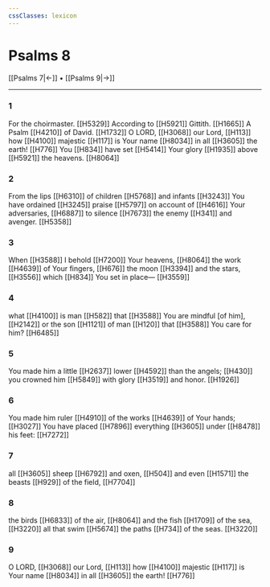 ```yaml
---
cssClasses: lexicon
---
```


# Psalms 8

[[Psalms 7|←]] • [[Psalms 9|→]]

---

### 1
For the choirmaster. [[H5329]] According to [[H5921]] Gittith. [[H1665]] A Psalm [[H4210]] of David. [[H1732]] O LORD, [[H3068]] our Lord, [[H113]] how [[H4100]] majestic [[H117]] is Your name [[H8034]] in all [[H3605]] the earth! [[H776]] You [[H834]] have set [[H5414]] Your glory [[H1935]] above [[H5921]] the heavens. [[H8064]]

### 2
From the lips [[H6310]] of children [[H5768]] and infants [[H3243]] You have ordained [[H3245]] praise [[H5797]] on account of [[H4616]] Your adversaries, [[H6887]] to silence [[H7673]] the enemy [[H341]] and avenger. [[H5358]]

### 3
When [[H3588]] I behold [[H7200]] Your heavens, [[H8064]] the work [[H4639]] of Your fingers, [[H676]] the moon [[H3394]] and the stars, [[H3556]] which [[H834]] You set in place— [[H3559]]

### 4
what [[H4100]] is man [[H582]] that [[H3588]] You are mindful [of him], [[H2142]] or the son [[H1121]] of man [[H120]] that [[H3588]] You care for him? [[H6485]]

### 5
You made him a little [[H2637]] lower [[H4592]] than the angels; [[H430]] you crowned him [[H5849]] with glory [[H3519]] and honor. [[H1926]]

### 6
You made him ruler [[H4910]] of the works [[H4639]] of Your hands; [[H3027]] You have placed [[H7896]] everything [[H3605]] under [[H8478]] his feet: [[H7272]]

### 7
all [[H3605]] sheep [[H6792]] and oxen, [[H504]] and even [[H1571]] the beasts [[H929]] of the field, [[H7704]]

### 8
the birds [[H6833]] of the air, [[H8064]] and the fish [[H1709]] of the sea, [[H3220]] all that swim [[H5674]] the paths [[H734]] of the seas. [[H3220]]

### 9
O LORD, [[H3068]] our Lord, [[H113]] how [[H4100]] majestic [[H117]] is Your name [[H8034]] in all [[H3605]] the earth! [[H776]]

